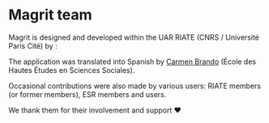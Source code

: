 <script setup>
import { VPTeamMembers } from 'vitepress/theme';

const linkSvg = '<svg fill="currentColor" stroke-width="0" xmlns="http://www.w3.org/2000/svg" viewBox="0 0 1024 1024" height="1em" width="1em" style="overflow: visible; color: currentcolor;"><path d="M574 665.4a8.03 8.03 0 0 0-11.3 0L446.5 781.6c-53.8 53.8-144.6 59.5-204 0-59.5-59.5-53.8-150.2 0-204l116.2-116.2c3.1-3.1 3.1-8.2 0-11.3l-39.8-39.8a8.03 8.03 0 0 0-11.3 0L191.4 526.5c-84.6 84.6-84.6 221.5 0 306s221.5 84.6 306 0l116.2-116.2c3.1-3.1 3.1-8.2 0-11.3L574 665.4zm258.6-474c-84.6-84.6-221.5-84.6-306 0L410.3 307.6a8.03 8.03 0 0 0 0 11.3l39.7 39.7c3.1 3.1 8.2 3.1 11.3 0l116.2-116.2c53.8-53.8 144.6-59.5 204 0 59.5 59.5 53.8 150.2 0 204L665.3 562.6a8.03 8.03 0 0 0 0 11.3l39.8 39.8c3.1 3.1 8.2 3.1 11.3 0l116.2-116.2c84.5-84.6 84.5-221.5 0-306.1zM610.1 372.3a8.03 8.03 0 0 0-11.3 0L372.3 598.7a8.03 8.03 0 0 0 0 11.3l39.6 39.6c3.1 3.1 8.2 3.1 11.3 0l226.4-226.4c3.1-3.1 3.1-8.2 0-11.3l-39.5-39.6z"></path></svg>';
const orcidSvg = '<svg fill="currentColor" stroke-width="0" xmlns="http://www.w3.org/2000/svg" viewBox="0 0 24 24" height="1em" width="1em" style="overflow: visible; color: currentcolor;"><path d="M12 0C5.372 0 0 5.372 0 12s5.372 12 12 12 12-5.372 12-12S18.628 0 12 0zM7.369 4.378c.525 0 .947.431.947.947s-.422.947-.947.947a.95.95 0 0 1-.947-.947c0-.525.422-.947.947-.947zm-.722 3.038h1.444v10.041H6.647V7.416zm3.562 0h3.9c3.712 0 5.344 2.653 5.344 5.025 0 2.578-2.016 5.025-5.325 5.025h-3.919V7.416zm1.444 1.303v7.444h2.297c3.272 0 4.022-2.484 4.022-3.722 0-2.016-1.284-3.722-4.097-3.722h-2.222z"></path></svg>';

const authors = [
  {
    avatar: 'https://avatars.githubusercontent.com/u/12172162?v=4',
    name: 'Matthieu Viry',
    title: 'Software engineer',
    org: 'CNRS',
    desc: 'Co-creator & developer',
    links: [
      { icon: 'github', link: 'https://github.com/mthh' },
      { icon: 'mastodon', link: 'https://fosstodon.org/@mthv' },
      { icon: { svg: orcidSvg }, link: 'https://orcid.org/0000-0002-0693-8556' },
      { icon: { svg: linkSvg }, link: 'https://mthh.github.io/' }
    ],
  },
  {
    avatar: 'https://avatars.githubusercontent.com/u/3041254?v=4',
    name: 'Timothée Giraud',
    title: 'GIS Engineer',
    org: 'CNRS',
    desc: 'Co-creator',
    links: [
      { icon: 'github', link: 'https://github.com/rcarto' },
      { icon: 'mastodon', link: 'https://fosstodon.org/@rcarto' },
      { icon: { svg: orcidSvg }, link: 'https://orcid.org/0000-0002-1932-3323' },
      { icon: { svg: linkSvg }, link: 'https://rcarto.github.io/' }
    ],
  },
];

const contributors = [
  {
    avatar: 'https://avatars.githubusercontent.com/u/17565776?v=4',
    name: 'Ronan Ysebaert',
    title: 'GIS Engineer',
    org: 'Univ. Paris Cité',
    desc: 'Contributor (example datasets)',
    links: [
      { icon: 'github', link: 'https://github.com/rysebaert' },
      { icon: { svg: orcidSvg }, link: 'https://orcid.org/0000-0002-7344-5911' }
    ],
  },
];
</script>

# Magrit team

Magrit is designed and developed within the UAR RIATE (CNRS / Université Paris Cité) by :

<VPTeamMembers size="small" :members="authors" />

<VPTeamMembers size="small" :members="contributors" />

The application was translated into Spanish by <a href="https://github.com/cvbrandoe">Carmen Brando</a> (École des Hautes Études en Sciences Sociales).

Occasional contributions were also made by various users: RIATE members (or former members), ESR members and users.

We thank them for their involvement and support :heart:
